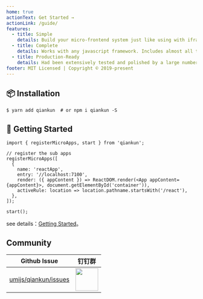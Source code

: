 ```yaml
---
home: true
actionText: Get Started →
actionLink: /guide/
features:
  - title: Simple
    details: Build your micro-frontend system just like using with iframe, but not iframe actually.
  - title: Complete
    details: Works with any javascript framework. Includes almost all the basic capabilities required to build a micro-frontend system, such as style isolation, js sandbox, preloading, and so on.
  - title: Production-Ready
    details: Had been extensively tested and polished by a large number of online applications both inside and outside of Ant Financial, the robustness is trustworthy.
footer: MIT Licensed | Copyright © 2019-present
---
```


## 📦 Installation

```shell
$ yarn add qiankun  # or npm i qiankun -S
```

## 🔨 Getting Started

```tsx
import { registerMicroApps, start } from 'qiankun';

// register the sub apps
registerMicroApps([
  {
    name: 'reactApp',
    entry: '//localhost:7100',
    render: ({ appContent }) => ReactDOM.render(<App appContent={appContent}>, document.getElementById('container')),
    activeRule: location => location.pathname.startsWith('/react'),
  },
]);

start();
```

see details：[Getting Started](/guide/getting-started.html)。

## Community

| Github Issue | 钉钉群 |
| --- | --- |
| [umijs/qiankun/issues](https://github.com/umijs/qiankun/issues) | <img src="https://gw.alipayobjects.com/mdn/rms_655822/afts/img/A*HMVERqOue-AAAAAAAAAAAABkARQnAQ" width="60" /> |
